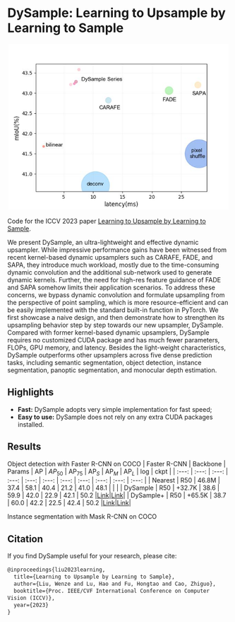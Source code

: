 # DySample: Learning to Upsample by Learning to Sample

<p align="center"><img src="complexity.jpg" width="500" title="Complexity"/></p>

Code for the ICCV 2023 paper [Learning to Upsample by Learning to Sample](https://arxiv.org/abs/2308.15085).

We present DySample, an ultra-lightweight and effective dynamic upsampler. While impressive performance gains have been witnessed from recent kernel-based dynamic upsamplers such as CARAFE, FADE, and SAPA, they introduce much workload, mostly due to the time-consuming dynamic convolution and the additional sub-network used to generate dynamic kernels. Further, the need for high-res feature guidance of FADE and SAPA somehow limits their application scenarios. To address these concerns, we bypass dynamic convolution and formulate upsampling from the perspective of point sampling, which is more resource-efficient and can be easily implemented with the standard built-in function in PyTorch. We first showcase a naive design, and then demonstrate how to strengthen its upsampling behavior step by step towards our new upsampler, DySample. Compared with former kernel-based dynamic upsamplers, DySample requires no customized CUDA package and has much fewer parameters, FLOPs, GPU memory, and latency. Besides the light-weight characteristics, DySample outperforms other upsamplers across five dense prediction tasks, including semantic segmentation, object detection, instance segmentation, panoptic segmentation, and monocular depth estimation.

## Highlights

- **Fast:** DySample adopts very simple implementation for fast speed;
- **Easy to use:** DySample does not rely on any extra CUDA packages installed.

## Results

Object detection with Faster R-CNN on COCO
| Faster R-CNN | Backbone | Params |   AP     | $AP_{50}$ | AP$_{75}$ | AP$_S$   | AP$_M$   | AP$_{L}$ |  log  | ckpt  |
| :---:        |  :---:   | :---:  | :---:    | :---:     | :---:     | :---:    | :---:    | :---:    | :---: | :---: |
| Nearest      | R50      | 46.8M  | 37.4     | 58.1      | 40.4      | 21.2     | 41.0     | 48.1     |       |       |
| DySample     | R50      | +32.7K | 38.6     | 59.9      | 42.0      | 22.9     | 42.1     | 50.2     |[Link](https://github.com/tiny-smart/detection-with-upsamplers/releases/download/checkpoint/faster_rcnn_r50_fpn_dysample-lpg4_1x_coco.log)|[Link](https://github.com/tiny-smart/detection-with-upsamplers/releases/download/checkpoint/faster_rcnn_r50_fpn_dysample-lpg4_1x_coco.pth)|
| DySample+    | R50      | +65.5K | 38.7     | 60.0      | 42.2      | 22.5     | 42.4     | 50.2     |[Link](https://github.com/tiny-smart/detection-with-upsamplers/releases/download/checkpoint/faster_rcnn_r50_fpn_dysample-lpg4ds_1x_coco.log)|[Link](https://github.com/tiny-smart/detection-with-upsamplers/releases/download/checkpoint/faster_rcnn_r50_fpn_dysample-lpg4ds_1x_coco.pth)|

Instance segmentation with Mask R-CNN on COCO

## Citation
If you find DySample useful for your research, please cite:
```
@inproceedings{liu2023learning,
  title={Learning to Upsample by Learning to Sample},
  author={Liu, Wenze and Lu, Hao and Fu, Hongtao and Cao, Zhiguo},
  booktitle={Proc. IEEE/CVF International Conference on Computer Vision (ICCV)},
  year={2023}
}
```
